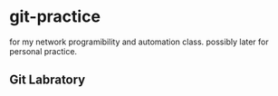 # git-practice
for my network programibility and automation class. possibly later for personal practice.
## Git Labratory
